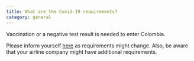 ```yaml
---
title: What are the Covid-19 requirements?
category: general
---
```

Vaccination or a negative test result is needed to enter Colombia. 

Please inform yourself [here](https://co.usembassy.gov/covid-19-information/) as requirements might change. Also, be aware that your airline company might have additional requirements.